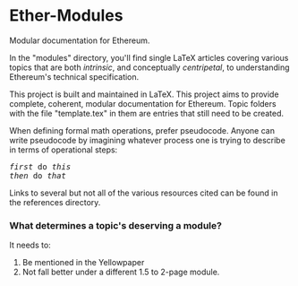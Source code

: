 # Ether-Modules

Modular documentation for Ethereum. 

In the "modules" directory, you'll find single LaTeX articles covering various topics that are both *intrinsic*, and conceptually *centripetal*, to understanding Ethereum's technical specification. 

This project is built and maintained in LaTeX. This project aims to provide complete, coherent, modular documentation for Ethereum. Topic folders with the file "template.tex" in them are entries that still need to be created. 

When defining formal math operations, prefer pseudocode. Anyone can write pseudocode by imagining whatever process one is trying to describe in terms of operational steps: 

<pre>
<i>first</i> do <i>this</i>
<i>then</i> do <i>that</i>
</pre>

Links to several but not all of the various resources cited can be found in the references directory.

### What determines a topic's deserving a module?

It needs to:

1. Be mentioned in the Yellowpaper
2. Not fall better under a different 1.5 to 2-page module.

